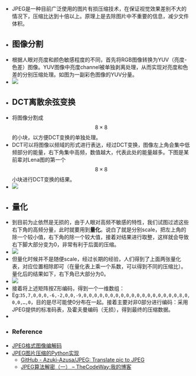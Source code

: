 - JPEG是一种目前广泛使用的图片有损压缩技术，在保证视觉效果差别不大的情况下，压缩比达到十倍以上。原理上是去除图片中不重要的信息，减少文件体积。
- ## 图像分割
- 根据人眼对亮度和颜色敏感程度的不同，首先将RGB图像转换为YUV（亮度-色差）图像。YUV图像中亮度channel被单独剥离处理，从而实现对亮度和色差的分别压缩处理。如图为一副彩色图像的YUV分量。
- ![](https://wxjwjj.github.io/img/YUV.png)
- ## DCT离散余弦变换
- 将图像分割成$$8 \times 8$$的小块，以方便DCT变换的单独处理。
- DCT可以将图像以频域的形式进行表达，经过DCT变换，图像左上角会集中低频部分的能量，右下角集中高频，数值越大，代表此处的能量越多。下图是某前辈对Lena图的第一个$$8 \times 8$$小块进行DCT变换的结果。
- ![](https://wxjwjj.github.io/img/dct1.png)
- ## 量化
- 到目前为止依然是无损的，由于人眼对高频不敏感的特性，我们试图过滤这些右下角的高频分量，此时就要用到**量化**。说白了就是分别scale，把左上角的除一个较小值，右下角的除一个较大值，接着对结果进行取整，这样就会导致右下脚大部分变为0，非常有利于后面的压缩。
- ![](https://wxjwjj.github.io/img/dct2.png)
- 但量化时候并不是随便scale，经过长期的经验，人们得到了上面两张量化表，对应位置相除即可（在量化表上乘一个系数，可以得到不同的压缩比）。量化后的结果如下，右下角已大部分为0。
- ![](https://wxjwjj.github.io/img/dct3.png)
- 接着将上述矩阵按Z形编码，得到一个一维数组：
- Eg:`35,7,0,0,0,-6,-2,0,0,-9,0,0,0,0,0,0,0,0,0,0,0,0,0,0,0,0,0,0,8,0,0,0,…,0`，目的是尽可能使0分布在一起。接着主要对非0部分进行编码：采用JPEG提供的标准码表，及霍夫曼编码（无损），得到最终的压缩数据。
- 
- ### Reference
- [JPEG格式图像编解码](http://www.dwenzhao.cn/profession/imgia/jpegcode.html)
- [JPEG图片压缩的Python实现](https://blog.csdn.net/u014134327/article/details/102807264)
    - [GitHub - Azuki-Azusa/JPEG: Translate pic to JPEG](https://github.com/Azuki-Azusa/JPEG)
    - [JPEG算法解密（一） – TheCodeWay:我的博客](https://www.thecodeway.com/?p=69)
